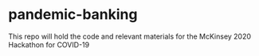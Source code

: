 # pandemic-banking
This repo will hold the code and relevant materials for the McKinsey 2020 Hackathon for COVID-19
